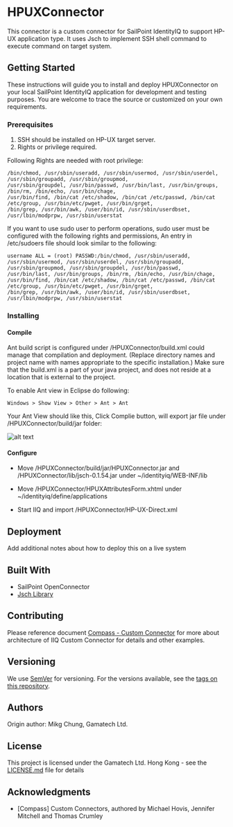 # HPUXConnector

This connector is a custom connector for SailPoint IdentityIQ to support HP-UX application type. It uses Jsch to implement SSH shell command 
to execute command on target system. 

## Getting Started

These instructions will guide you to install and deploy HPUXConnector on your local SailPoint IdentityIQ application for development and testing purposes. 
You are welcome to trace the source or customized on your own requirements.

### Prerequisites

1. SSH should be installed on HP-UX target server.
2. Rights or privilege required.

Following Rights are needed with root privilege:

```
/bin/chmod, /usr/sbin/useradd, /usr/sbin/usermod, /usr/sbin/userdel, /usr/sbin/groupadd, /usr/sbin/groupmod,
/usr/sbin/groupdel, /usr/bin/passwd, /usr/bin/last, /usr/bin/groups, /bin/rm, /bin/echo, /usr/bin/chage,
/usr/bin/find, /bin/cat /etc/shadow, /bin/cat /etc/passwd, /bin/cat /etc/group, /usr/bin/etc/pwget, /usr/bin/grget, 
/bin/grep, /usr/bin/awk, /user/bin/id, /usr/sbin/userdbset, /usr/lbin/modprpw, /usr/sbin/userstat
```

If you want to use sudo user to perform operations, sudo user must be configured with the following rights and permissions,
An entry in /etc/sudoers file should look similar to the following:

```
username ALL = (root) PASSWD:/bin/chmod, /usr/sbin/useradd, /usr/sbin/usermod, /usr/sbin/userdel, /usr/sbin/groupadd,
/usr/sbin/groupmod, /usr/sbin/groupdel, /usr/bin/passwd, /usr/bin/last, /usr/bin/groups, /bin/rm, /bin/echo, /usr/bin/chage,
/usr/bin/find, /bin/cat /etc/shadow, /bin/cat /etc/passwd, /bin/cat /etc/group, /usr/bin/etc/pwget, /usr/bin/grget, 
/bin/grep, /usr/bin/awk, /user/bin/id, /usr/sbin/userdbset, /usr/lbin/modprpw, /usr/sbin/userstat
```
### Installing

#### Compile

Ant build script is configured under /HPUXConnector/build.xml could manage that compilation and deployment. 
(Replace directory names and project name with names appropriate to the specific installation.)
Make sure that the build.xml is a part of your java project, and does not reside at a location that is external to the project.

To enable Ant view in Eclipse do following:

```
Windows > Show View > Other > Ant > Ant
```
Your Ant View should like this, Click Complie button, will export jar file under /HPUXConnector/build/jar folder:

![alt text](https://github.com/mike818148/HPUXConnector/blob/master/HPUXConnectorAnt.PNG "Logo Title Text 1")

#### Configure

* Move /HPUXConnector/build/jar/HPUXConnector.jar and /HPUXConnector/lib/jsch-0.1.54.jar under ~/identityiq/WEB-INF/lib

* Move /HPUXConnector/HPUXAttributesForm.xhtml under ~/identityiq/define/applications

* Start IIQ and import /HPUXConnector/HP-UX-Direct.xml

## Deployment

Add additional notes about how to deploy this on a live system

## Built With

* SailPoint OpenConnector
* [Jsch Library](http://www.jcraft.com/jsch/)

## Contributing

Please reference document [Compass - Custom Connector](https://community.sailpoint.com/docs/DOC-4793) for more about architecture of IIQ Custom Connector for details and other examples.

## Versioning

We use [SemVer](http://semver.org/) for versioning. For the versions available, see the [tags on this repository](https://github.com/mike818148/HPUXConnector/tree/master/HPUXConnector). 

## Authors

Origin author: Mikg Chung, Gamatech Ltd.

## License

This project is licensed under the Gamatech Ltd. Hong Kong - see the [LICENSE.md](LICENSE.md) file for details

## Acknowledgments

* [Compass] Custom Connectors, authored by Michael Hovis, Jennifer Mitchell and Thomas Crumley
